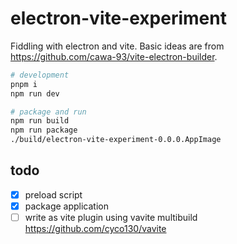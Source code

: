 # electron-vite-experiment

Fiddling with electron and vite. Basic ideas are from https://github.com/cawa-93/vite-electron-builder.

```sh
# development
pnpm i
npm run dev

# package and run
npm run build
npm run package
./build/electron-vite-experiment-0.0.0.AppImage
```

## todo

- [x] preload script
- [x] package application
- [ ] write as vite plugin using vavite multibuild https://github.com/cyco130/vavite
